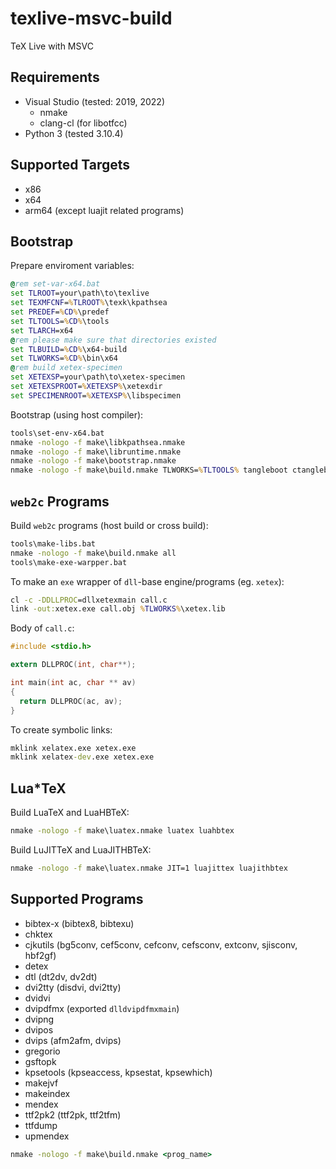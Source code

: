 # texlive-msvc-build

TeX Live with MSVC

## Requirements

* Visual Studio (tested: 2019, 2022)
  * nmake
  * clang-cl (for libotfcc)
* Python 3 (tested 3.10.4)

## Supported Targets

* x86
* x64
* arm64 (except luajit related programs)

## Bootstrap

Prepare enviroment variables:

```bat
@rem set-var-x64.bat
set TLROOT=your\path\to\texlive
set TEXMFCNF=%TLROOT%\texk\kpathsea
set PREDEF=%CD%\predef
set TLTOOLS=%CD%\tools
set TLARCH=x64
@rem please make sure that directories existed
set TLBUILD=%CD%\x64-build
set TLWORKS=%CD%\bin\x64
@rem build xetex-specimen
set XETEXSP=your\path\to\xetex-specimen
set XETEXSPROOT=%XETEXSP%\xetexdir
set SPECIMENROOT=%XETEXSP%\libspecimen
```

Bootstrap (using host compiler):

```bat
tools\set-env-x64.bat
nmake -nologo -f make\libkpathsea.nmake
nmake -nologo -f make\libruntime.nmake
nmake -nologo -f make\bootstrap.nmake
nmake -nologo -f make\build.nmake TLWORKS=%TLTOOLS% tangleboot ctangleboot otangle tie
```

## `web2c` Programs

Build `web2c` programs (host build or cross build):

```bat
tools\make-libs.bat
nmake -nologo -f make\build.nmake all
tools\make-exe-warpper.bat
```

To make an `exe` wrapper of `dll`-base engine/programs (eg. `xetex`):
```bat
cl -c -DDLLPROC=dllxetexmain call.c
link -out:xetex.exe call.obj %TLWORKS%\xetex.lib
```

Body of `call.c`:
```c
#include <stdio.h>

extern DLLPROC(int, char**);

int main(int ac, char ** av)
{
  return DLLPROC(ac, av);
}
```

To create symbolic links:
```bat
mklink xelatex.exe xetex.exe
mklink xelatex-dev.exe xetex.exe
```

## Lua*TeX

Build LuaTeX and LuaHBTeX:

```bat
nmake -nologo -f make\luatex.nmake luatex luahbtex
```

Build LuJITTeX and LuaJITHBTeX:

```bat
nmake -nologo -f make\luatex.nmake JIT=1 luajittex luajithbtex
```

## Supported Programs

* bibtex-x (bibtex8, bibtexu)
* chktex
* cjkutils (bg5conv, cef5conv, cefconv, cefsconv, extconv, sjisconv, hbf2gf)
* detex
* dtl (dt2dv, dv2dt)
* dvi2tty (disdvi, dvi2tty)
* dvidvi
* dvipdfmx (exported `dlldvipdfmxmain`)
* dvipng
* dvipos
* dvips (afm2afm, dvips)
* gregorio
* gsftopk
* kpsetools (kpseaccess, kpsestat, kpsewhich)
* makejvf
* makeindex
* mendex
* ttf2pk2 (ttf2pk, ttf2tfm)
* ttfdump
* upmendex


```bat
nmake -nologo -f make\build.nmake <prog_name>
```
